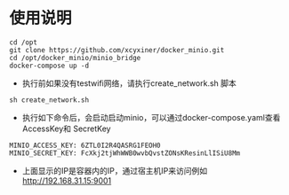 # 使用说明

```
cd /opt
git clone https://github.com/xcyxiner/docker_minio.git
cd /opt/docker_minio/minio_bridge
docker-compose up -d
```
* 执行前如果没有testwifi网络，请执行create_network.sh 脚本

```
sh create_network.sh
```

* 执行如下命令后，会启动启动minio，可以通过docker-compose.yaml查看 AccessKey和 SecretKey

```
MINIO_ACCESS_KEY: 6ZTL0I2R4QASRG1FEOH0
MINIO_SECRET_KEY: FcXkj2tjWhWWB0wvbQvstZONsKResinLlISiU8Mm
```

* 上面显示的IP是容器内的IP，通过宿主机IP来访问例如 http://192.168.31.15:9001
